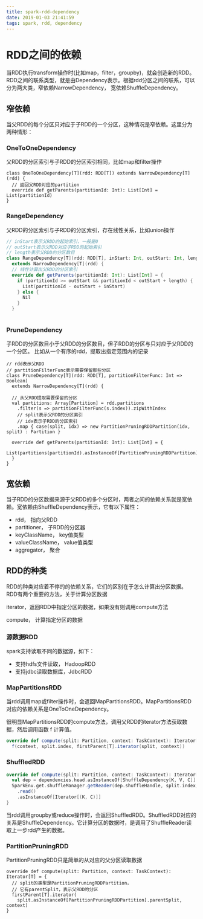 ```yaml
---
title: spark-rdd-dependency
date: 2019-01-03 21:41:59
tags: spark, rdd, dependency
---
```


# RDD之间的依赖

当RDD执行transform操作时(比如map，filter，groupby)，就会创造新的RDD。RDD之间的联系类型，就是由Dependency表示。根据rdd分区之间的联系，可以分为两大类，窄依赖NarrowDependency， 宽依赖ShuffleDependency。

## 窄依赖

当父RDD的每个分区只对应于子RDD的一个分区，这种情况是窄依赖。这里分为两种情形：

### OneToOneDependency

父RDD的分区索引与子RDD的分区索引相同，比如map和filter操作

```
class OneToOneDependency[T](rdd: RDD[T]) extends NarrowDependency[T](rdd) {
  // 返回父RDD对应的partition
  override def getParents(partitionId: Int): List[Int] = List(partitionId)
}
```

### RangeDependency

父RDD的分区索引与子RDD的分区索引，存在线性关系，比如union操作

```scala
// inStart表示父RDD的起始索引，一般是0
// outStart表示父RDD对应子RDD的起始索引
// length表示父RDD的分区数目
class RangeDependency[T](rdd: RDD[T], inStart: Int, outStart: Int, length: Int)
  extends NarrowDependency[T](rdd) {
  // 线性计算出父RDD的分区索引
  override def getParents(partitionId: Int): List[Int] = {
    if (partitionId >= outStart && partitionId < outStart + length) {
      List(partitionId - outStart + inStart)
    } else {
      Nil
    }
  }
  
```

### PruneDependency

子RDD的分区数目小于父RDD的分区数目，但子RDD的分区与只对应于父RDD的一个分区。 比如从一个有序的rdd，提取出指定范围内的记录

```
// rdd表示父RDD
// partitionFilterFunc表示需要保留那些分区
class PruneDependency[T](rdd: RDD[T], partitionFilterFunc: Int => Boolean)
  extends NarrowDependency[T](rdd) {

  // 从父RDD提取需要保留的分区
  val partitions: Array[Partition] = rdd.partitions
    .filter(s => partitionFilterFunc(s.index)).zipWithIndex
    // split表示父RDD的分区索引
    // idx表示子RDD的分区索引
    .map { case(split, idx) => new PartitionPruningRDDPartition(idx, split) : Partition }

  override def getParents(partitionId: Int): List[Int] = {
    List(partitions(partitionId).asInstanceOf[PartitionPruningRDDPartition].parentSplit.index)
  }
}
```



## 宽依赖

当子RDD的分区数据来源于父RDD的多个分区时，两者之间的依赖关系就是宽依赖。宽依赖由ShuffleDependency表示，它有以下属性：

- rdd， 指向父RDD
- partitioner， 子RDD的分区器
- keyClassName， key值类型
- valueClassName， value值类型
- aggregator， 聚合



## RDD的种类

RDD的种类对应着不停的的依赖关系，它们的区别在于怎么计算出分区数据。RDD有两个重要的方法，关于计算分区数据

iterator，返回RDD中指定分区的数据，如果没有则调用compute方法

compute， 计算指定分区的数据

### 源数据RDD

spark支持读取不同的数据源，如下：

- 支持hdfs文件读取， HadoopRDD
- 支持jdbc读取数据库，JdbcRDD

### MapPartitionsRDD

当rdd调用map或filter操作时，会返回MapPartitionsRDD。MapPartitionsRDD对应的依赖关系是OneToOneDependency。

很明显MapPartitionsRDD的compute方法，调用父RDD的iterator方法获取数据，然后调用函数 f 计算值。

```scala
override def compute(split: Partition, context: TaskContext): Iterator[U] =
  f(context, split.index, firstParent[T].iterator(split, context))
```

### ShuffledRDD

```scala
override def compute(split: Partition, context: TaskContext): Iterator[(K, C)] = {
  val dep = dependencies.head.asInstanceOf[ShuffleDependency[K, V, C]]
  SparkEnv.get.shuffleManager.getReader(dep.shuffleHandle, split.index, split.index + 1, context)
    .read()
    .asInstanceOf[Iterator[(K, C)]]
}
```

当rdd调用groupby或reduce操作时，会返回ShuffledRDD。ShuffledRDD对应的关系是ShuffleDependency。它计算分区的数据时，是调用了ShuffleReader读取上一步rdd产生的数据。

### PartitionPruningRDD

PartitionPruningRDD只是简单的从对应的父分区读取数据

```
override def compute(split: Partition, context: TaskContext): Iterator[T] = {
  // split的类型是PartitionPruningRDDPartition， 
  // 它有parentSplit，表示父RDD的分区
  firstParent[T].iterator(
    split.asInstanceOf[PartitionPruningRDDPartition].parentSplit, context)
}
```

